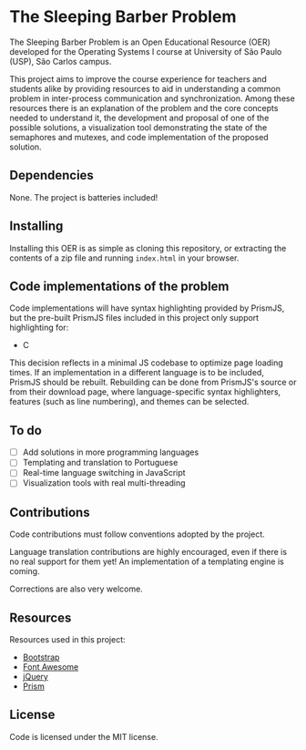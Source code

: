 The Sleeping Barber Problem
===========================

The Sleeping Barber Problem is an Open Educational Resource (OER) developed for
the Operating Systems I course at University of São Paulo (USP), São Carlos campus.

This project aims to improve the course experience for teachers and students alike
by providing resources to aid in understanding a common problem in inter-process
communication and synchronization. Among these resources there is an explanation of
the problem and the core concepts needed to understand it, the development and proposal
of one of the possible solutions, a visualization tool demonstrating the state of the
semaphores and mutexes, and code implementation of the proposed solution.

Dependencies
------------

None. The project is batteries included!

Installing
----------

Installing this OER is as simple as cloning this repository, or extracting the contents
of a zip file and running `index.html` in your browser.


Code implementations of the problem
-----------------------------------

Code implementations will have syntax highlighting provided by PrismJS, but
the pre-built PrismJS files included in this project only support highlighting
for:

* C

This decision reflects in a minimal JS codebase to optimize page loading times.
If an implementation in a different language is to be included, PrismJS should be
rebuilt. Rebuilding can be done from PrismJS's source or from their download
page, where language-specific syntax highlighters, features (such as line
numbering), and themes can be selected.

To do
-----

* [ ] Add solutions in more programming languages
* [ ] Templating and translation to Portuguese
* [ ] Real-time language switching in JavaScript
* [ ] Visualization tools with real multi-threading

Contributions
-------------

Code contributions must follow conventions adopted by the project.

Language translation contributions are highly encouraged, even if there is no
real support for them yet! An implementation of a templating engine is coming.

Corrections are also very welcome.

Resources
---------

Resources used in this project:

* [Bootstrap](http://getbootstrap.com/)
* [Font Awesome](http://fontawesome.io/)
* [jQuery](http://jquery.com/)
* [Prism](http://prismjs.com/)

License
-------
Code is licensed under the MIT license.